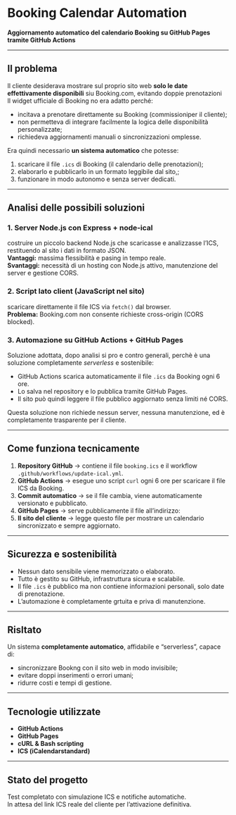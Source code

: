 
# Booking Calendar Automation  
**Aggiornamento automatico del calendario Booking su GitHub Pages tramite GitHub Actions**

---

## Il problema  
Il cliente desiderava mostrare sul proprio sito web **solo le date effettivamente disponibili** siu Booking.com, evitando doppie prenotazioni  
Il widget ufficiale di Booking no era adatto perché:
- incitava a prenotare direttamente su Booking (commissioniper il cliente);
- non permetteva di integrare facilmente la logica delle disponibilità personalizzate;
- richiedeva aggiornamenti manuali o sincronizzazioni omplesse.

Era quindi necessario **un sistema automatico** che potesse:
1. scaricare il file `.ics` di Booking (il calendario delle prenotazioni);
2. elaborarlo e pubblicarlo in un formato leggibile dal sito,;
3. funzionare in modo autonomo e senza server dedicati.

---

## Analisi delle possibili soluzioni  

### 1. Server Node.js con Express + node-ical  
costruire un piccolo backend Node.js che scaricasse e analizzasse l’ICS, restituendo al sito i dati in formato JSON.  
**Vantaggi:** massima flessibilità e pasing in tempo reale.  
**Svantaggi:** necessità di un hosting con Node.js attivo, manutenzione del server e gestione CORS.  

### 2. Script lato client (JavaScript nel sito)  
scaricare direttamente il file ICS via `fetch()` dal browser.  
**Problema:** Booking.com non consente richieste cross-origin (CORS blocked).  

### 3. Automazione su GitHub Actions + GitHub Pages   
Soluzione adottata, dopo analisi si pro e contro generali, perchè è una soluzione completamente *serverless* e sostenibile:
- GitHub Actions scarica automaticamente il file `.ics` da Booking ogni 6 ore.  
- Lo salva nel repository e lo pubblica tramite GitHub Pages.  
- Il sito può quindi leggere il file pubblico aggiornato senza limiti né CORS.

Questa soluzione non richiede nessun server, nessuna manutenzione, ed è completamente trasparente per il cliente.

---

## Come funziona tecnicamente  

1. **Repository GitHub** → contiene il file `booking.ics` e il workflow `.github/workflows/update-ical.yml`.  
2. **GitHub Actions** → esegue uno script `curl` ogni 6 ore per scaricare il file ICS da Booking.  
3. **Commit automatico** → se il file cambia, viene automaticamente versionato e pubblicato.  
4. **GitHub Pages** → serve pubblicamente il file all’indirizzo:  
5. **Il sito del cliente** → legge questo file per mostrare un calendario sincronizzato e sempre aggiornato.

---

## Sicurezza e sostenibilità  

- Nessun dato sensibile viene memorizzato o elaborato.  
- Tutto è gestito su GitHub, infrastruttura sicura e scalabile.  
- Il file `.ics` è pubblico ma non contiene informazioni personali, solo date di prenotazione.  
- L’automazione è completamente grtuita e priva di manutenzione.

---

## Risltato  

Un sistema **completamente automatico**, affidabile e “serverless”, capace di:
- sincronizzare Bookng con il sito web in modo invisibile;
- evitare doppi inserimenti o errori umani;
- ridurre costi e tempi di gestione.

---

## Tecnologie utilizzate  
- **GitHub Actions**  
- **GitHub Pages**  
- **cURL & Bash scripting**  
- **ICS (iCalendarstandard)**  

---

## Stato del progetto  
Test completato con simulazione ICS e notifiche automatiche.  
In attesa del link ICS reale del cliente per l’attivazione definitiva.  
